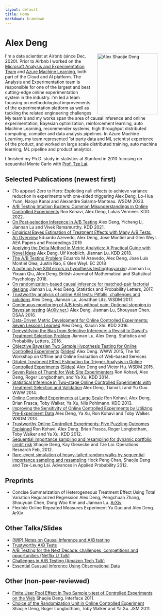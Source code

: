 ```yaml
---
layout: default
title: Home
markdown: kramdown
---
```



<h1>Alex Deng</h1>

<div style="float: right;padding-left:15px;">
  <img src="{{ site.baseurl }}public/profile2_mono_sq.jpg" alt="Alex Shaojie Deng" title="Alex Deng" width="200px"/>
</div>

I'm a data scientist at Airbnb (since Dec, 2020). Prior to Airbnb I worked on the [Microsoft Analysis and Experimentation Team](http://www.exp-platform.com) and [Azure Machine Learning](https://azure.github.io/azureml-web/), both part of the Cloud and AI platform. The Analysis and Experimentation team is responsible for one of the largest and best cutting-edge online experimentation system in the industry. I'm led a team focusing on methodological improvements of the experimentation platform as well as tackling the related engineering challenges. My team's and my works span the area of causal inference and online experimentation, Bayesian optimization, reinforcement learning, auto Machine Learning, recommender systems, high throughput distributed computing, compiler and data analysis pipelines. In Azure Machine Learning, my team represented 1st party data and ML scientist experience of the product, and worked on large scale distributed training, auto machine learning, ML pipeline and product analytics.

I finished my Ph.D. study in statistics at Stanford in 2010 focusing on sequential Monte Carlo with [Prof. Tze Lai](https://statistics.stanford.edu/people/tze-leung-lai).


## Selected Publications (newest first)
-   (To appear) Zero to Hero: Exploiting null effects to achieve variance reduction in experiments with one-sided triggering
    Alex Deng, Lo-Hua Yuan, Naoya Kanai and Alexandre Salama-Manteau. WSDM 2023.
-   [A/B Testing Intuition Busters: Common Misunderstandings in Online Controlled Experiments](https://bit.ly/ABTestingIntuitionBustersComment)
    Ron Kohavi, Alex Deng, Lukas Vermeer. KDD 2022.
-   [On Post-selection Inference in A/B Testing]({{site.baseurl}}public/files/PostSelectionKDD2021.pdf)
    Alex Deng, Yicheng Li, Jiannan Lu and Vivek Ramamurthy. KDD 2021.
-   [Empirical Bayes Estimation of Treatment Effects with Many A/B Tests: An Overview](http://www.joseluismontielolea.com/AEAPandP.pdf)
    Eduardo Azevedo, Alex Deng, Jose Montiel and Glen Weyl.  AEA Papers and Proceedings 2019
-   [Applying the Delta Method in Metric Analytics: A Practical Guide with Novel Ideas]({{site.baseurl}}public/files/kdd2018-dm.pdf)
    Alex Deng, Ulf Knoblich, Jiannan Lu. KDD 2018.
-   [The A/B Testing Problem](https://dl.acm.org/citation.cfm?id=3219204)
    Eduardo M Azevedo, Alex Deng, Jose Luis Montiel Olea, Justin Rao, E Glen Weyl. EC 2018
-   [A note on type S/M errors in hypothesis testing](https://onlinelibrary.wiley.com/doi/abs/10.1111/bmsp.12132)([psyarxiv](https://psyarxiv.com/n53zs/download?format=pdf))
    Jiannan Lu, Yixuan Qiu, Alex Deng. British Journal of Mathematical and Statistical Psychology 2018.
-   [On randomization-based causal inference for matched-pair
factorial designs]({{site.baseurl}}public/files/STAPRO_7848_final.pdf)
Jiannan Lu, Alex Deng. Statistics and Probability Letters, 2017.
-   [Trustworthy analysis of online A/B tests: Pitfalls, challenges and solutions]({{site.baseurl}}public/files/wsdm2017-rup.pdf)
    Alex Deng, Jiannan Lu, Jonathan Litz. WSDM 2017.
-   [Continuous monitoring of A/B tests without pain: Optional stopping in Bayesian testing]({{site.baseurl}}public/files/continuousMonitoring.pdf)  ([ArXiv ver.](http://arxiv.org/abs/1602.05549))
    Alex Deng, Jiannan Lu, Shouyuan Chen. DSAA 2016.
-   [Data-Driven Metric Development for Online Controlled Experiments: Seven Lessons Learned](http://www.kdd.org/kdd2016/papers/files/adf0853-dengA.pdf)
    Alex Deng, Xiaolin Shi. KDD 2016.
-   [Demystifying the Bias from Selective Inference: a Revisit to Dawid's Treatment Selection Problem]({{site.baseurl}}public/files/LuDeng2016SPL_final.pdf)
    Jiannan Lu, Alex Deng. Statistics and Probability Letters, 2016.
-   [Objective Bayesian Two Sample Hypothesis Testing for Online Controlled Experiments]({{site.baseurl}}public/files/BayesianAB.pdf) ([Slides]({{site.baseurl}}public/files/OBA.pdf))
    Alex Deng. WWW 2015, The 1st Workshop on Offline and Online Evaluation of Web-based Services
-   [Diluted Treatment Effect Estimation for Trigger Analysis in Online Controlled Experiments]({{site.baseurl}}public/files/wsdm2015-dilution.pdf) ([Slides]({{site.baseurl}}public/files/WSDM2015DilutionTalk.pdf))
    Alex Deng and Victor Hu. WSDM 2015.
-   [Seven Rules of Thumb for Web Site Experimenters](http://www.exp-platform.com/Pages/SevenRulesofThumbforWebSiteExperimenters.aspx)
    Ron Kohavi, Alex Deng, Roger Longbotham, and Ya Xu. KDD 2014.
-   [Statistical Inference in Two-stage Online Controlled Experiments with Treatment Selection and Validation](http://www.exp-platform.com/Documents/p609-deng.pdf)
    Alex Deng, Tianxi Li and Yu Guo. WWW 2014.
-   [Online Controlled Experiments at Large Scale](http://www.exp-platform.com/Pages/ControlledExperimentsAtLargeScale.aspx)
    Ron Kohavi, Alex Deng, Brian Frasca, Toby Walker, Ya Xu, Nils Pohlmann. KDD 2013.
-   [Improving the Sensitivity of Online Controlled Experiments by Utilizing Pre-Experiment Data](http://www.exp-platform.com/Pages/CUPED.aspx)
    Alex Deng, Ya Xu, Ron Kohavi and Toby Walker. WSDM 2013.
-   [Trustworthy Online Controlled Experiments: Five Puzzling Outcomes Explained](http://www.exp-platform.com/Pages/PuzzlingOutcomesExplained.aspx)
    Ron Kohavi, Alex Deng, Brian Frasca, Roger Longbotham, Toby Walker and Ya Xu. KDD 2012.
-   [Sequential importance sampling and resampling for dynamic portfolio credit risk](http://statweb.stanford.edu/~ckirby/lai/pubs/2011_SequentialImportance.pdf)
    Shaojie Deng, Kay Giesecke and Tze Lai. Operations Research Feb, 2012.
-   [Rare-event simulation of heavy-tailed random walks by sequential importance sampling and resampling](http://statweb.stanford.edu/~ckirby/lai/pubs/2012_Rare-EventSimulation.pdf)
    Hock Peng Chan, Shaojie Deng and Tze-Leung Lai. Advances in Applied Probability 2012.


## Preprints
-   Concise Summarization of Heterogeneous Treatment Effect Using Total Variation Regularized Regression
    Alex Deng, Pengchuan Zhang, Shouyuan Chen, Dong Woo Kim and Jiannan Lu. [ArXiv](https://arxiv.org/abs/1610.03917)
-   Flexible Online Repeated Measures Experiment
    Yu Guo and Alex Deng. [ArXiv](http://arxiv.org/abs/1501.00450)

## Other Talks/Slides
-   [(WIP) Notes on Causal Inference and A/B testing]({{site.baseurl}}causal/index.html)
-   [Trustworthy A/B Tests]({{site.baseurl}}public/files/ExpediaTestSummit.pdf)
-   [A/B Testing for the Next Decade: challenges, competitions and opportunities (Netflix U Talk)]({{site.baseurl}}public/files/NetflixUTalk.pdf)
-   [Challenges in A/B Testing (Amazon Tech Talk)]({{site.baseurl}}public/files/Amazon%20Tech%20Talk.pdf)
-   [Essential Causual Inference Using Observational Data](http://rpubs.com/alexdeng/EssentialDnA)


## Other (non-peer-reviewed)
-   [Finite User Pool Effect in Two Sample t-test of Controlled Experiments on the Web]({{site.baseurl}}public/files/interface2011-deng.pdf)
    Shaojie Deng. Interface 2011.
-   [Choice of the Randomization Unit in Online Controlled Experiment]({{site.baseurl}}public/files/jsm2011-deng.pdf)
    Shaojie Deng, Roger Longbotham, Toby Walker and Ya Xu. JSM 2011.




<!-- <div class="posts">
  {% for post in paginator.posts %}
  <div class="post">
    <h1 class="post-title">
      <a href="{{ post.url }}">
        {{ post.title }}
      </a>
    </h1>

    <span class="post-date">{{ post.date | date_to_string }}</span>

    {{ post.content }}
  </div>
  {% endfor %}
</div> -->

<!-- <div class="pagination">
  {% if paginator.next_page %}
    <a class="pagination-item older" href="{{ site.baseurl }}page{{paginator.next_page}}">Older</a>
  {% else %}
    <span class="pagination-item older">Older</span>
  {% endif %}
  {% if paginator.previous_page %}
    {% if paginator.page == 2 %}
      <a class="pagination-item newer" href="{{ site.baseurl }}">Newer</a>
    {% else %}
      <a class="pagination-item newer" href="{{ site.baseurl }}page{{paginator.previous_page}}">Newer</a>
    {% endif %}
  {% else %}
    <span class="pagination-item newer">Newer</span>
  {% endif %}
</div> -->

